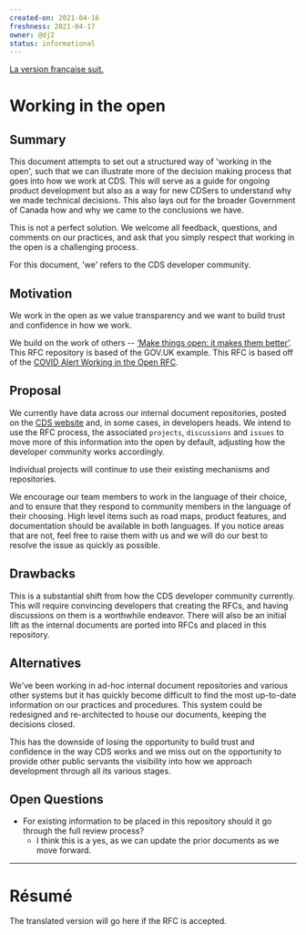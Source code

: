 ```yaml
---
created-on: 2021-04-16
freshness: 2021-04-17
owner: @dj2
status: informational
---
```


[La version française suit.](#résumé)

# Working in the open

## Summary
This document attempts to set out a structured way of 'working in the open',
such that we can illustrate more of the decision making process that goes into
how we work at CDS. This will serve as a guide for ongoing product development
but also as a way for new CDSers to understand why we made technical decisions.
This also lays out for the broader Government of Canada how and why we came to
the conclusions we have.

This is not a perfect solution. We welcome all feedback, questions, and comments
on our practices, and ask that you simply respect that working in the open is a
challenging process.

For this document, 'we' refers to the CDS developer community.


## Motivation
We work in the open as we value transparency and we want to build trust and
confidence in how we work.

We build on the work of others -- [‘Make things open: it makes them better’](https://gds.blog.gov.uk/2017/09/04/the-benefits-of-coding-in-the-open/).
This RFC repository is based of the GOV.UK example. This RFC is based off of
the [COVID Alert Working in the Open RFC](https://github.com/cds-snc/covid-alert-documentation/blob/7e81c69a80d8f424b2e45eac8b71d24738b3f0ce/rfc/0001-working-in-the-open.md).


## Proposal
We currently have data across our internal document repositories, posted on
the [CDS website](digital.canada.ca) and, in some cases, in developers heads. We
intend to use the RFC process, the associated `projects`, `discussions` and
`issues` to move more of this information into the open by default, adjusting how
the developer community works accordingly.

Individual projects will continue to use their existing mechanisms and 
repositories.

We encourage our team members to work in the language of their choice, and to
ensure that they respond to community members in the language of their
choosing. High level items such as road maps, product features, and documentation 
should be available in both languages. If you notice areas that are not, feel
free to raise them with us and we will do our best to resolve the issue as
quickly as possible.


## Drawbacks
This is a substantial shift from how the CDS developer community currently. This
will require convincing developers that creating the RFCs, and having
discussions on them is a worthwhile endeavor. There will also be an initial lift
as the internal documents are ported into RFCs and placed in this repository.


## Alternatives
We've been working in ad-hoc internal document repositories and various other
systems but it has quickly become difficult to find the most up-to-date
information on our practices and procedures. This system could be redesigned
and re-architected to house our documents, keeping the decisions closed.

This has the downside of losing the opportunity to build trust and confidence in
the way CDS works and we miss out on the opportunity to provide other public
servants the visibility into how we approach development through all its various
stages.


## Open Questions
 * For existing information to be placed in this repository should it go through
   the full review process?
   - I think this is a yes, as we can update the prior documents as we move 
     forward.

---

# Résumé

The translated version will go here if the RFC is accepted.
